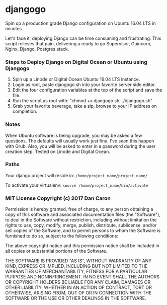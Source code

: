 # djangogo
Spin up a production grade Django configuration on Ubuntu 16.04 LTS in minutes. 

Let's face it, deploying Django can be time consuming and frustrating. This script relieves that pain, delivering a ready to go Supervisor, Guincorn, Nginx, Django, Postgres stack. 

### Steps to Deploy Django on Digital Ocean or Ubuntu using Djangogo

1. Spin up a Linode or Digital Ocean Ubuntu 16.04 LTS instance.
2. Login as root, paste djangogo.sh into your favorite server side editor.
3. Edit the four configuration variables at the top of the script and save the file.
4. Run the script as root with: "chmod +x djangogo.sh; ./djangogo.sh"
5. Grab your favorite beverage, take a sip, browse to your IP address on completion.

### Notes
When Ubuntu software is being upgrade, you may be asked a few questions. The defaults will usually work just fine. I've seen this happen with Grub. Also, you will be asked to enter in a password during the user creation step. Tested on Linode and Digital Ocean.

### Paths

Your django project will reside in:
`/home/project_name/project_name/`

To activate your virtualenv:
`source /home/project_name/bin/activate`

### MIT License Copyright (c) 2017 Dan Caron

Permission is hereby granted, free of charge, to any person obtaining a copy
of this software and associated documentation files (the "Software"), to deal
in the Software without restriction, including without limitation the rights
to use, copy, modify, merge, publish, distribute, sublicense, and/or sell
copies of the Software, and to permit persons to whom the Software is
furnished to do so, subject to the following conditions:

The above copyright notice and this permission notice shall be included in all
copies or substantial portions of the Software.

THE SOFTWARE IS PROVIDED "AS IS", WITHOUT WARRANTY OF ANY KIND, EXPRESS OR
IMPLIED, INCLUDING BUT NOT LIMITED TO THE WARRANTIES OF MERCHANTABILITY,
FITNESS FOR A PARTICULAR PURPOSE AND NONINFRINGEMENT. IN NO EVENT SHALL THE
AUTHORS OR COPYRIGHT HOLDERS BE LIABLE FOR ANY CLAIM, DAMAGES OR OTHER
LIABILITY, WHETHER IN AN ACTION OF CONTRACT, TORT OR OTHERWISE, ARISING FROM,
OUT OF OR IN CONNECTION WITH THE SOFTWARE OR THE USE OR OTHER DEALINGS IN THE
SOFTWARE.